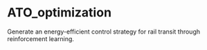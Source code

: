 # ATO_optimization
Generate an energy-efficient control strategy for rail transit through reinforcement learning.
